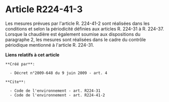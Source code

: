 # Article R224-41-3

Les mesures prévues par l'article R. 224-41-2 sont réalisées dans les conditions et selon la périodicité définies aux
articles R. 224-31 à R. 224-37. Lorsque la chaudière est également soumise aux dispositions du paragraphe 2, les mesures sont
réalisées dans le cadre du contrôle périodique mentionné à l'article R. 224-31.

**Liens relatifs à cet article**

	**Créé par**:

	  - Décret n°2009-648 du 9 juin 2009 - art. 4

	**Cite**:

	  - Code de l'environnement - art. R224-31
	  - Code de l'environnement - art. R224-41-2

